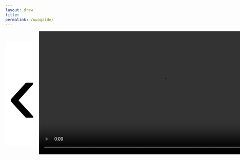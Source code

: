 ```yaml
---
layout: draw
title:
permalink: /uwagaide/
---
```


<div style="text-align:center; display: flex;">
  <div style="flex: 0 0 10%;" class="vertical-center"><button onclick="prevImage();" style="border: 0px; background-color:white;"> <span class="arrowhtml">&#8249;</span> </button> </div>
  <div style="flex: 0 0 80%;">
    <video autoplay class="vertical-center" id="image" style="width: 80vw">
      <source src="{{ site.baseurl }}/images/lara/lara_zasada_1.mp4">
      Idę
    </video>
  </div>
  <div style="flex: 0 0 10%;" class="vertical-center"><button onclick="nextImage();" style="border: 0px; background-color:white;"> <span class="arrowhtml">&#8250;</span> </button></div>
</div>


<script>

var index      = 0;
var index_no   = 9;
var image_list = ["{{ site.baseurl }}/images/lara/lara_zasada_1.mp4",
                  "{{ site.baseurl }}/images/lara/lara_zasada_2.mp4",
                  "{{ site.baseurl }}/images/lara/lara_zasada_3.mp4",
                  "{{ site.baseurl }}/images/lara/lara_zasada_4.mp4",
                  "{{ site.baseurl }}/images/lara/lara_zasada_5.mp4",
                  "{{ site.baseurl }}/images/lara/lara_zasada_6.mp4",
                  "{{ site.baseurl }}/images/lara/lara_zasada_7.mp4",
                  "{{ site.baseurl }}/images/lara/lara_zasada_8.mp4",
                  "{{ site.baseurl }}/images/lara/lara_zasada_9.mp4"
                  ]

function prevImage()
{
  var img = document.getElementById("image");
  if (index != 0) {
    index = (index - 1) % index_no;
  }
  else {
    index = index_no - 1;
  }
  img.src = image_list[index];
  return false;
}

function nextImage()
{
  var img = document.getElementById("image");
  index = (index + 1) % index_no;
  img.src = image_list[index];
  return false;
}

</script>


<style>

.arrowhtml {
  color: black;
  font-size: 7vh;
}

.vertical-center {
  margin: auto;
  display: flex;
  align-items: center;
  justify-content: center;
  border-width: 0px;
  background-color: white;
}

.arrowhtml:hover {
    color: red;
    font-size: 7vh;
  }

</style>
